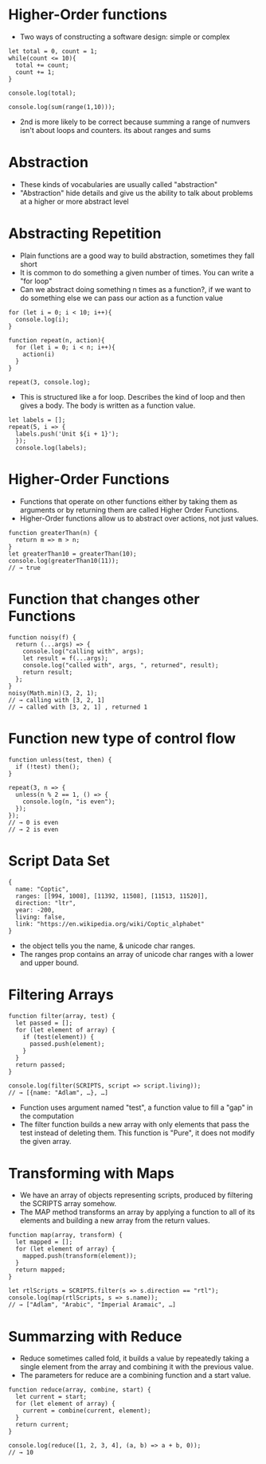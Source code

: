 # Higher-Order functions
- Two ways of constructing a software design: simple or complex

````
let total = 0, count = 1;
while(count <= 10){
  total += count;
  count += 1;
}

console.log(total);
````

````
console.log(sum(range(1,10)));
````

- 2nd is more likely to be correct because summing a range of numvers isn't about loops and counters. its about ranges and sums

# Abstraction
- These kinds of vocabularies are usually called "abstraction"
- "Abstraction" hide details and give us the ability to talk about problems at a higher or more abstract level

# Abstracting Repetition
- Plain functions are a good way to build abstraction, sometimes they fall short
- It is common to do something a given number of times. You can write a "for loop"
- Can we abstract doing something n times as a function?, if we want to do something else we can pass our action as a function value
````
for (let i = 0; i < 10; i++){
  console.log(i);
}

function repeat(n, action){
  for (let i = 0; i < n; i++){
    action(i)
  }
}

repeat(3, console.log);
````
- This is structured like a for loop. Describes the kind of loop and then gives a body. The body is written as a function value.
````
let labels = [];
repeat(5, i => {
  labels.push('Unit ${i + 1}');
  });
  console.log(labels);

````

# Higher-Order Functions
- Functions that operate on other functions either by taking them as arguments or by returning them are called Higher Order Functions.
- Higher-Order functions allow us to abstract over actions, not just values.

````
function greaterThan(n) {
  return m => m > n;
}
let greaterThan10 = greaterThan(10);
console.log(greaterThan10(11));
// → true
````

# Function that changes other Functions

````
function noisy(f) {
  return (...args) => {
    console.log("calling with", args);
    let result = f(...args);
    console.log("called with", args, ", returned", result);
    return result;
  };
}
noisy(Math.min)(3, 2, 1);
// → calling with [3, 2, 1]
// → called with [3, 2, 1] , returned 1
````

# Function new type of control flow
````
function unless(test, then) {
  if (!test) then();
}

repeat(3, n => {
  unless(n % 2 == 1, () => {
    console.log(n, "is even");
  });
});
// → 0 is even
// → 2 is even
````

# Script Data Set
````
{
  name: "Coptic",
  ranges: [[994, 1008], [11392, 11508], [11513, 11520]],
  direction: "ltr",
  year: -200,
  living: false,
  link: "https://en.wikipedia.org/wiki/Coptic_alphabet"
}
````
- the object tells you the name, & unicode char ranges.
- The ranges prop contains an array of unicode char ranges with a lower and upper bound.

# Filtering Arrays
````
function filter(array, test) {
  let passed = [];
  for (let element of array) {
    if (test(element)) {
      passed.push(element);
    }
  }
  return passed;
}

console.log(filter(SCRIPTS, script => script.living));
// → [{name: "Adlam", …}, …]
````
- Function uses argument named "test", a function value to fill a "gap" in the computation
- The filter function builds a new array with only elements that pass the test instead of deleting them. This function is "Pure", it does not modify the given array.

# Transforming with Maps
- We have an array of objects representing scripts, produced by filtering the SCRIPTS array somehow.
- The MAP method transforms an array by applying a function to all of its elements and building a new array from the return values.

````
function map(array, transform) {
  let mapped = [];
  for (let element of array) {
    mapped.push(transform(element));
  }
  return mapped;
}

let rtlScripts = SCRIPTS.filter(s => s.direction == "rtl");
console.log(map(rtlScripts, s => s.name));
// → ["Adlam", "Arabic", "Imperial Aramaic", …]
````

# Summarzing with Reduce
- Reduce sometimes called fold, it builds a value by repeatedly taking a single element from the array and combining it with the previous value.
- The parameters for reduce are a combining function and a start value.
````
function reduce(array, combine, start) {
  let current = start;
  for (let element of array) {
    current = combine(current, element);
  }
  return current;
}

console.log(reduce([1, 2, 3, 4], (a, b) => a + b, 0));
// → 10
````
